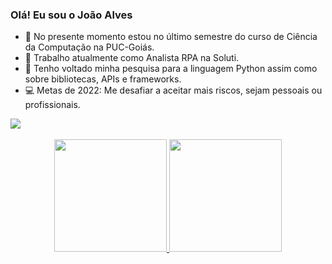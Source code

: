 ### Olá! Eu sou o João Alves

- 📖 No presente momento estou no último semestre do curso de Ciência da Computação na PUC-Goiás.<br>
- 💼 Trabalho atualmente como Analista RPA na Soluti.<br>
- 🌱 Tenho voltado minha pesquisa para a linguagem Python assim como sobre bibliotecas, APIs e frameworks.<br>
- ‍💻 Metas de 2022: Me desafiar a aceitar mais riscos, sejam pessoais ou profissionais.<br>

<div>
  <a href="https://www.linkedin.com/in/joaoauvs/" target="_blank"><img src="https://img.shields.io/badge/-LinkedIn-%230077B5?style=for-the-badge&logo=linkedin&logoColor=white"</a>
</div>

  <br>
  
<div align="center">
  <a href="https://github.com/JoaoAuvs">
  <img height="180em" src="https://github-readme-stats.vercel.app/api?username=JoaoAuvs&show_icons=true&theme=dracula&include_all_commits=true&count_private=true"/>
  <img height="180em" src="https://github-readme-stats.vercel.app/api/top-langs/?username=JoaoAuvs&layout=compact&langs_count=7&theme=dracula"/>
</div>
